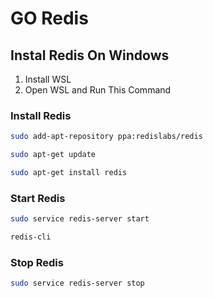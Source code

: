 # GO Redis

## Instal Redis On Windows

1. Install WSL
2. Open WSL and Run This Command

### Install Redis

```bash
sudo add-apt-repository ppa:redislabs/redis
```

```bash
sudo apt-get update
```

```bash
sudo apt-get install redis
```

### Start Redis

```bash
sudo service redis-server start
```

```bash
redis-cli
```

### Stop Redis

```bash
sudo service redis-server stop
```
